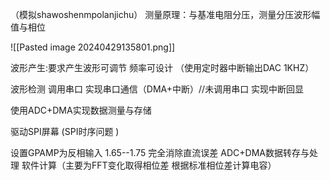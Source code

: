 （模拟shawoshenmpolanjichu）
   测量原理：与基准电阻分压，测量分压波形幅值与相位
   
![[Pasted image 20240429135801.png]]

波形产生:要求产生波形可调节  频率可设计 （使用定时器中断输出DAC 1KHZ）

波形检测
调用串口 实现串口通信（DMA+中断）//未调用串口 实现中断回显

使用ADC+DMA实现数据测量与存储 

驱动SPI屏幕
(SPI时序问题 )

设置GPAMP为反相输入 1.65--1.75 完全消除直流误差
ADC+DMA数据转存与处理 
软件计算（主要为FFT变化取得相位差 根据标准相位差计算电容）